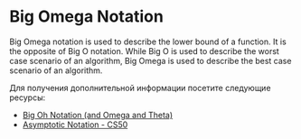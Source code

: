 # Big Omega Notation

Big Omega notation is used to describe the lower bound of a function. It is the opposite of Big O notation. While Big O is used to describe the worst case scenario of an algorithm, Big Omega is used to describe the best case scenario of an algorithm.

Для получения дополнительной информации посетите следующие ресурсы:

- [Big Oh Notation (and Omega and Theta)](https://www.youtube.com/watch?v=ei-A_wy5Yxw&list=PL1BaGV1cIH4UhkL8a9bJGG356covJ76qN&index=3)
- [Asymptotic Notation - CS50](https://www.youtube.com/watch?v=iOq5kSKqeR4)
